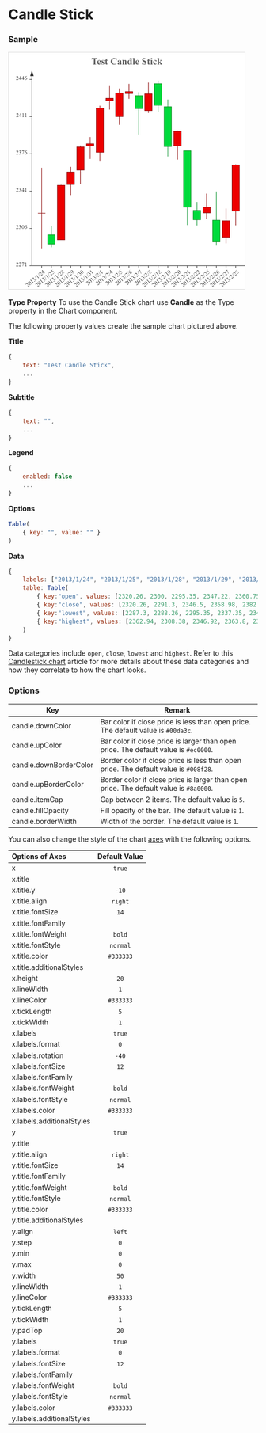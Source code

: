 # Candle Stick

### Sample

![Sample Candle Stick Chart](images/candle.png)

**Type Property**
To use the Candle Stick chart use **Candle** as the Type property in the Chart component.

The following property values create the sample chart pictured above.

**Title**

```javascript
{
    text: "Test Candle Stick",
    ...
}
```

**Subtitle**

```javascript
{
    text: "",
    ...
}
```

**Legend**

```javascript
{
	enabled: false
    ...
}
```

**Options**

```javascript
Table(
    { key: "", value: "" }
)
```

**Data**

```javascript
{
    labels: ["2013/1/24", "2013/1/25", "2013/1/28", "2013/1/29", "2013/1/30", "2013/1/31", "2013/2/1", "2013/2/4", "2013/2/5", "2013/2/6", "2013/2/7", "2013/2/8", "2013/2/18", "2013/2/19", "2013/2/20", "2013/2/21", "2013/2/22", "2013/2/25", "2013/2/26", "2013/2/27", "2013/2/28"],
    table: Table(
        { key:"open", values: [2320.26, 2300, 2295.35, 2347.22, 2360.75, 2383.43, 2377.41, 2425.92, 2411, 2432.68, 2430.69, 2416.62, 2441.91, 2420.26, 2383.49, 2378.82, 2322.94, 2320.62, 2313.74, 2297.77, 2322.32] },
        { key:"close", values: [2320.26, 2291.3, 2346.5, 2358.98, 2382.48, 2385.42, 2419.02, 2428.15, 2433.13, 2434.48, 2418.53, 2432.4, 2421.56, 2382.91, 2397.18, 2325.95, 2314.16, 2325.82, 2293.34, 2313.22, 2365.59] },
        { key:"lowest", values: [2287.3, 2288.26, 2295.35, 2337.35, 2347.89, 2371.23, 2369.57, 2417.58, 2403.3, 2427.7, 2394.22, 2414.4, 2415.43, 2373.53, 2370.61, 2309.17, 2308.76, 2315.01, 2289.89, 2292.03, 2308.92] },
        { key:"highest", values: [2362.94, 2308.38, 2346.92, 2363.8, 2383.76, 2391.82, 2421.15, 2440.38, 2437.42, 2441.73, 2433.89, 2443.03, 2444.8, 2427.07, 2397.94, 2378.82, 2330.88, 2338.78, 2340.71, 2324.63, 2366.16] }
    )
}
```

Data categories include `open`, `close`, `lowest` and `highest`. Refer to this [Candlestick chart](https://en.wikipedia.org/wiki/Candlestick_chart) article for more details about these data categories and how they correlate to how the chart looks.

### Options

| Key                    | Remark                                                       |
| ---------------------- | ------------------------------------------------------------ |
| candle.downColor       | Bar color if close price is less than open price. The default value is `#00da3c`. |
| candle.upColor         | Bar color if close price is larger than open price. The default value is `#ec0000`. |
| candle.downBorderColor | Border color if close price is less than open price. The default value is `#008f28`. |
| candle.upBorderColor   | Border color if close price is larger than open price. The default value is `#8a0000`. |
| candle.itemGap         | Gap between 2 items. The default value is `5`.               |
| candle.fillOpacity     | Fill opacity of the bar. The default value is `1`.           |
| candle.borderWidth     | Width of the border. The default value is `1`.               |

You can also change the style of the chart [axes](axes.md) with the following options.

| Options of Axes | Default Value |
|:-|:-:|
| x | `true` |
| x.title |  |
| x.title.y | `-10` |
| x.title.align | `right` |
| x.title.fontSize | `14` |
| x.title.fontFamily |  |
| x.title.fontWeight | `bold` |
| x.title.fontStyle | `normal` |
| x.title.color | `#333333` |
| x.title.additionalStyles |  |
| x.height | `20` |
| x.lineWidth | `1` |
| x.lineColor | `#333333` |
| x.tickLength | `5` |
| x.tickWidth | `1` |
| x.labels | `true` |
| x.labels.format | `0` |
| x.labels.rotation | `-40` |
| x.labels.fontSize | `12` |
| x.labels.fontFamily |  |
| x.labels.fontWeight | `bold` |
| x.labels.fontStyle | `normal` |
| x.labels.color | `#333333` |
| x.labels.additionalStyles |  |
| y | `true` |
| y.title |  |
| y.title.align | `right` |
| y.title.fontSize | `14` |
| y.title.fontFamily |  |
| y.title.fontWeight | `bold` |
| y.title.fontStyle | `normal` |
| y.title.color | `#333333` |
| y.title.additionalStyles |  |
| y.align | `left` |
| y.step | `0` |
| y.min | `0` |
| y.max | `0` |
| y.width | `50` |
| y.lineWidth | `1` |
| y.lineColor | `#333333` |
| y.tickLength | `5` |
| y.tickWidth | `1` |
| y.padTop | `20` |
| y.labels | `true` |
| y.labels.format | `0` |
| y.labels.fontSize | `12` |
| y.labels.fontFamily |  |
| y.labels.fontWeight | `bold` |
| y.labels.fontStyle | `normal` |
| y.labels.color | `#333333` |
| y.labels.additionalStyles |  |
